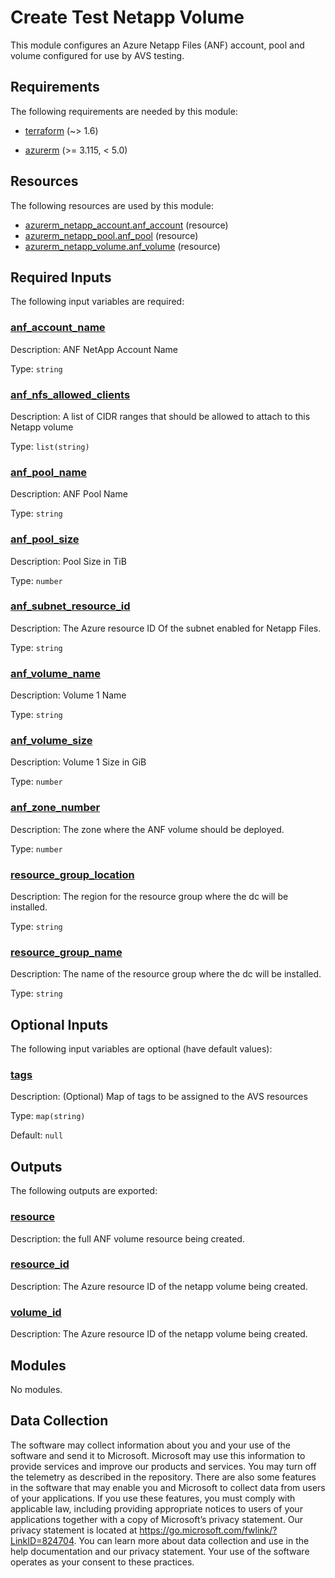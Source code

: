 <!-- BEGIN_TF_DOCS -->
<!-- Code generated by terraform-docs. DO NOT EDIT. -->
# Create Test Netapp Volume

This module configures an Azure Netapp Files (ANF) account, pool and volume configured for use by AVS testing.

<!-- markdownlint-disable MD033 -->
## Requirements

The following requirements are needed by this module:

- <a name="requirement_terraform"></a> [terraform](#requirement\_terraform) (~> 1.6)

- <a name="requirement_azurerm"></a> [azurerm](#requirement\_azurerm) (>= 3.115, < 5.0)

## Resources

The following resources are used by this module:

- [azurerm_netapp_account.anf_account](https://registry.terraform.io/providers/hashicorp/azurerm/latest/docs/resources/netapp_account) (resource)
- [azurerm_netapp_pool.anf_pool](https://registry.terraform.io/providers/hashicorp/azurerm/latest/docs/resources/netapp_pool) (resource)
- [azurerm_netapp_volume.anf_volume](https://registry.terraform.io/providers/hashicorp/azurerm/latest/docs/resources/netapp_volume) (resource)

<!-- markdownlint-disable MD013 -->
## Required Inputs

The following input variables are required:

### <a name="input_anf_account_name"></a> [anf\_account\_name](#input\_anf\_account\_name)

Description: ANF NetApp Account Name

Type: `string`

### <a name="input_anf_nfs_allowed_clients"></a> [anf\_nfs\_allowed\_clients](#input\_anf\_nfs\_allowed\_clients)

Description: A list of CIDR ranges that should be allowed to attach to this Netapp volume

Type: `list(string)`

### <a name="input_anf_pool_name"></a> [anf\_pool\_name](#input\_anf\_pool\_name)

Description: ANF Pool Name

Type: `string`

### <a name="input_anf_pool_size"></a> [anf\_pool\_size](#input\_anf\_pool\_size)

Description: Pool Size in TiB

Type: `number`

### <a name="input_anf_subnet_resource_id"></a> [anf\_subnet\_resource\_id](#input\_anf\_subnet\_resource\_id)

Description: The Azure resource ID Of the subnet enabled for Netapp Files.

Type: `string`

### <a name="input_anf_volume_name"></a> [anf\_volume\_name](#input\_anf\_volume\_name)

Description: Volume 1 Name

Type: `string`

### <a name="input_anf_volume_size"></a> [anf\_volume\_size](#input\_anf\_volume\_size)

Description: Volume 1 Size in GiB

Type: `number`

### <a name="input_anf_zone_number"></a> [anf\_zone\_number](#input\_anf\_zone\_number)

Description: The zone where the ANF volume should be deployed.

Type: `number`

### <a name="input_resource_group_location"></a> [resource\_group\_location](#input\_resource\_group\_location)

Description: The region for the resource group where the dc will be installed.

Type: `string`

### <a name="input_resource_group_name"></a> [resource\_group\_name](#input\_resource\_group\_name)

Description: The name of the resource group where the dc will be installed.

Type: `string`

## Optional Inputs

The following input variables are optional (have default values):

### <a name="input_tags"></a> [tags](#input\_tags)

Description: (Optional) Map of tags to be assigned to the AVS resources

Type: `map(string)`

Default: `null`

## Outputs

The following outputs are exported:

### <a name="output_resource"></a> [resource](#output\_resource)

Description: the full ANF volume resource being created.

### <a name="output_resource_id"></a> [resource\_id](#output\_resource\_id)

Description: The Azure resource ID of the netapp volume being created.

### <a name="output_volume_id"></a> [volume\_id](#output\_volume\_id)

Description: The Azure resource ID of the netapp volume being created.

## Modules

No modules.

<!-- markdownlint-disable-next-line MD041 -->
## Data Collection

The software may collect information about you and your use of the software and send it to Microsoft. Microsoft may use this information to provide services and improve our products and services. You may turn off the telemetry as described in the repository. There are also some features in the software that may enable you and Microsoft to collect data from users of your applications. If you use these features, you must comply with applicable law, including providing appropriate notices to users of your applications together with a copy of Microsoft’s privacy statement. Our privacy statement is located at <https://go.microsoft.com/fwlink/?LinkID=824704>. You can learn more about data collection and use in the help documentation and our privacy statement. Your use of the software operates as your consent to these practices.
<!-- END_TF_DOCS -->